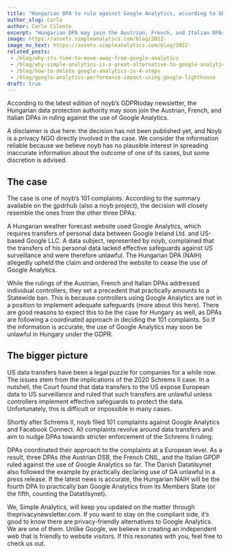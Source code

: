 ```yaml
---
title: "Hungarian DPA to rule against Google Analytics, according to GDPRtoday"
author_slug: carlo
author: Carlo Cilento
excerpt: "Hungarian DPA may join the Austrian, French, and Italian DPAs in ruling against the use of Google Analytics"
image: https://assets.simpleanalytics.com/blog/2022-
image_no_text: https://assets.simpleanalytics.com/blog/2022-
related_posts:
 - /blog/why-its-time-to-move-away-from-google-analytics
 - /blog/why-simple-analytics-is-a-great-alternative-to-google-analytics
 - /blog/how-to-delete-google-analytics-in-4-steps
 - /blog/google-analytics-performance-impact-using-google-lighthouse
draft: true
---
```


According to the latest edition of noyb’s GDPRtoday newsletter, the Hungarian data protection authority may soon join the Austrian, French, and Italian DPAs in ruling against the use of Google Analytics.

A disclaimer is due here: the decision has not been published yet, and Noyb is a privacy NGO directly involved in the case. We consider the information reliable because we believe noyb has no plausible interest in spreading inaccurate information about the outcome of one of its cases, but some discretion is advised.

## The case
The case is one of noyb’s 101 complaints. According to the summary available on the gpdrhub (also a noyb project), the decision will closely resemble the ones from the other three DPAs.

A Hungarian weather forecast website used Google Analytics, which requires transfers of personal data between Google Ireland Ltd. and US-based Google LLC. A data subject, represented by noyb, complained that the transfers of his personal data lacked effective safeguards against US surveillance and were therefore unlawful. The Hungarian DPA (NAIH) allegedly upheld the claim and ordered the website to cease the use of Google Analytics.

While the rulings of the Austrian, French and Italian DPAs addressed individual controllers, they set a precedent that practically amounts to a Statewide ban. This is because controllers using Google Analytics are not in a position to implement adequate safeguards (more about this here). There are good reasons to expect this to be the case for Hungary as well, as DPAs are following a coordinated approach in deciding the 101 complaints. So if the information is accurate, the use of Google Analytics may soon be unlawful in Hungary under the GDPR.

## The bigger picture
US data transfers have been a legal puzzle for companies for a while now. The issues stem from the implications of the 2020 Schrems II case. In a nutshell, the Court found that data transfers to the US expose European data to US surveillance and ruled that such transfers are unlawful unless controllers implement effective safeguards to protect the data. Unfortunately, this is difficult or impossible in many cases.

Shortly after Schrems II, noyb filed 101 complaints against Google Analytics and Facebook Connect. All complaints revolve around data transfers and aim to nudge DPAs towards stricter enforcement of the Schrems II ruling.

DPAs coordinated their approach to the complaints at a European level. As a result, three DPAs (the Austrian DSB, the French CNIL, and the Italian GPDP ruled against the use of Google Analytics so far. The Danish Datatilsynet also followed the example by practically declaring use of GA unlawful in a press release. If the latest news is accurate, the Hungarian NAIH will be the fourth DPA to practically ban Google Analytics from its Members State (or the fifth, counting the Datatilsynet).

We, Simple Analytics, will keep you updated on the matter through theprivacynewsletter.com. If you want to stay on the compliant side, it’s good to know there are privacy-friendly alternatives to Google Analytics. We are one of them. Unlike Google, we believe in creating an independent web that is friendly to website visitors. If this resonates with you, feel free to check us out. 

